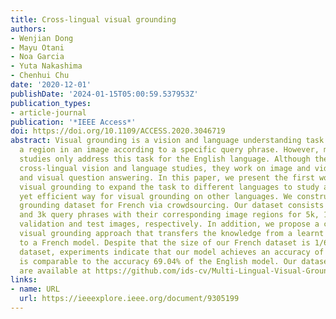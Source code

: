 ```yaml
---
title: Cross-lingual visual grounding
authors:
- Wenjian Dong
- Mayu Otani
- Noa Garcia
- Yuta Nakashima
- Chenhui Chu
date: '2020-12-01'
publishDate: '2024-01-15T05:00:59.537953Z'
publication_types:
- article-journal
publication: '*IEEE Access*'
doi: https://doi.org/10.1109/ACCESS.2020.3046719
abstract: Visual grounding is a vision and language understanding task aiming at locating
  a region in an image according to a specific query phrase. However, most previous
  studies only address this task for the English language. Although there are previous
  cross-lingual vision and language studies, they work on image and video captioning,
  and visual question answering. In this paper, we present the first work on cross-lingual
  visual grounding to expand the task to different languages to study an effective
  yet efficient way for visual grounding on other languages. We construct a visual
  grounding dataset for French via crowdsourcing. Our dataset consists of 14k, 3k,
  and 3k query phrases with their corresponding image regions for 5k, 1k, and 1k training,
  validation and test images, respectively. In addition, we propose a cross-lingual
  visual grounding approach that transfers the knowledge from a learnt English model
  to a French model. Despite that the size of our French dataset is 1/6 of the English
  dataset, experiments indicate that our model achieves an accuracy of 65.17%, which
  is comparable to the accuracy 69.04% of the English model. Our dataset and codes
  are available at https://github.com/ids-cv/Multi-Lingual-Visual-Grounding.
links:
- name: URL
  url: https://ieeexplore.ieee.org/document/9305199
---
```

